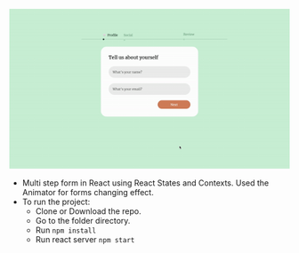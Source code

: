 ![](multi-step-form.gif)

- Multi step form in React using React States and Contexts. Used the Animator for forms changing effect.
- To run the project:
    - Clone or Download the repo.
    - Go to the folder directory.
    - Run `npm install`
    - Run react server `npm start`
